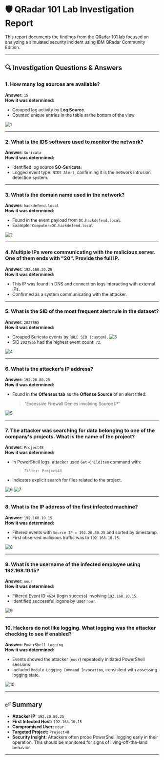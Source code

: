 
# 🛡️ QRadar 101 Lab Investigation Report

This report documents the findings from the QRadar 101 lab focused on analyzing a simulated security incident using IBM QRadar Community Edition.

---

## 🔍 Investigation Questions & Answers

### 1. How many log sources are available?
**Answer:** `15`  
**How it was determined:**  
- Grouped log activity by **Log Source**.
- Counted unique entries in the table at the bottom of the view.

![1](https://github.com/user-attachments/assets/d6764108-5980-43af-94fe-95dcf112912c)

---

### 2. What is the IDS software used to monitor the network?
**Answer:** `Suricata`  
**How it was determined:**  
- Identified log source **SO-Suricata**.
- Logged event type: `NIDS Alert`, confirming it is the network intrusion detection system.




---

### 3. What is the domain name used in the network?
**Answer:** `hackdefend.local`  
**How it was determined:**  
- Found in the event payload from `DC.hackdefend.local`.
- Example: `Computer=DC.hackdefend.local`

![2](https://github.com/user-attachments/assets/6f679f19-a6a9-454e-b81b-062c19d9b8c1)

---

### 4. Multiple IPs were communicating with the malicious server. One of them ends with "20". Provide the full IP.
**Answer:** `192.168.20.20`  
**How it was determined:**  
- This IP was found in DNS and connection logs interacting with external IPs.
- Confirmed as a system communicating with the attacker.





---

### 5. What is the SID of the most frequent alert rule in the dataset?
**Answer:** `2027865`  
**How it was determined:**  
- Grouped Suricata events by `RULE SID (custom)`.
![3](https://github.com/user-attachments/assets/f2a16ad3-1847-44ad-a7da-1cc5a3984975)
- SID `2027865` had the highest event count: `72`.

![4](https://github.com/user-attachments/assets/4cd359ed-9965-4d0b-88b0-338965fd1c6b)

---

### 6. What is the attacker’s IP address?
**Answer:** `192.20.80.25`  
**How it was determined:**  
- Found in the **Offenses tab** as the **Offense Source** of an alert titled:
  > “Excessive Firewall Denies involving Source IP”

![5](https://github.com/user-attachments/assets/32165cbe-2df1-4ce7-b437-1868069b0733)



---

### 7. The attacker was searching for data belonging to one of the company's projects. What is the name of the project?
**Answer:** `Project48`  
**How it was determined:**  
- In PowerShell logs, attacker used `Get-ChildItem` command with:
  > `Filter: Project48`  
- Indicates explicit search for files related to the project.

![6](https://github.com/user-attachments/assets/56a3afc5-146a-451d-b557-aa2d552875d7)
![7](https://github.com/user-attachments/assets/3f90a6ca-6144-44b8-8731-b05bf69e49f2)

---

### 8. What is the IP address of the first infected machine?
**Answer:** `192.168.10.15`  
**How it was determined:**  
- Filtered events with `Source IP = 192.20.80.25` and sorted by timestamp.
- First observed malicious traffic was to `192.168.10.15`.

![8](https://github.com/user-attachments/assets/1be6ac57-f904-46cc-a6ee-d82b9a4b1878)


---

### 9. What is the username of the infected employee using 192.168.10.15?
**Answer:** `nour`  
**How it was determined:**  
- Filtered Event ID `4624` (login success) involving `192.168.10.15`.
- Identified successful logons by user `nour`.

![9](https://github.com/user-attachments/assets/f19e91ce-0c1a-42c4-bff1-aff326a63cd9)


---

### 10. Hackers do not like logging. What logging was the attacker checking to see if enabled?
**Answer:** `PowerShell Logging`  
**How it was determined:**  
- Events showed the attacker (`nour`) repeatedly initiated PowerShell sessions.
- Included `Module Logging Command Invocation`, consistent with assessing logging state.

![10](https://github.com/user-attachments/assets/52942312-1f2d-4b16-a257-73fda46be27d)


---

## ✅ Summary

- **Attacker IP:** `192.20.80.25`  
- **First Infected Host:** `192.168.10.15`  
- **Compromised User:** `nour`  
- **Targeted Project:** `Project48`  
- **Security Insight:** Attackers often probe PowerShell logging early in their operation. This should be monitored for signs of living-off-the-land behavior.

---
